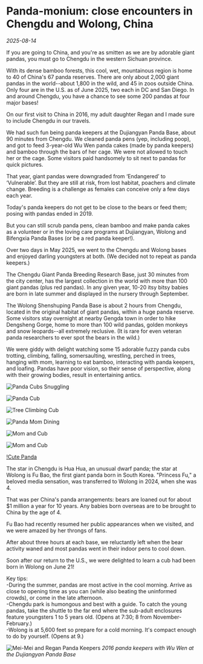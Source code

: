 # Panda-monium: close encounters in Chengdu and Wolong, China
*2025-08-14*

If you are going to China, and you're as smitten as we are by adorable giant pandas, you must go to Chengdu in the western Sichuan province.

With its dense bamboo forests, this cool, wet, mountainous region is home to 40 of China's 67 panda reserves. There are only about 2,000 giant pandas in the world--about 1,800 in the wild, and 45 in zoos outside China. Only four are in the U.S. as of June 2025, two each in DC and San Diego. In and around Chengdu, you have a chance to see some 200 pandas at four major bases!

On our first visit to China in 2016, my adult daughter Regan and I made sure to include Chengdu in our travels.  
  
We had such fun being panda keepers at the Dujiangyan Panda Base, about 90 minutes from Chengdu. We cleaned panda pens (yep, including poop), and got to feed 3-year-old Wu Wen panda cakes (made by panda keepers) and bamboo through the bars of her cage. We were not allowed to touch her or the cage. Some visitors paid handsomely to sit next to pandas for quick pictures.

That year, giant pandas were downgraded from ‘Endangered’ to ‘Vulnerable’. But they are still at risk, from lost habitat, poachers and climate change. Breeding is a challenge as females can conceive only a few days each year.

Today's panda keepers do not get to be close to the bears or feed them; posing with pandas ended in 2019. 
  
But you can still scrub panda pens, clean bamboo and make panda cakes as a volunteer or in the loving care programs at Dujiangyan, Wolong and Bifengxia Panda Bases (or be a red panda keeper!).  
  
Over two days in May 2025, we went to the Chengdu and Wolong bases and enjoyed darling youngsters at both. (We decided not to repeat as panda keepers.)

The Chengdu Giant Panda Breeding Research Base, just 30 minutes from the city center, has the largest collection in the world with more than 100 giant pandas (plus red pandas). In any given year, 10-20 itsy bitsy babies are born in late summer and displayed in the nursery through September.  
  
The Wolong Shenshuping Panda Base is about 2 hours from Chengdu, located in the original habitat of giant pandas, within a huge panda reserve. Some visitors stay overnight at nearby Gengda town in order to hike Dengsheng Gorge, home to more than 100 wild pandas, golden monkeys and snow leopards--all extremely reclusive. (It is rare for even veteran panda researchers to ever spot the bears in the wild.)  
  
We were giddy with delight watching some 15 adorable fuzzy panda cubs trotting, climbing, falling, somersaulting, wrestling, perched in trees, hanging with mom, learning to eat bamboo, interacting with panda keepers, and loafing. Pandas have poor vision, so their sense of perspective, along with their growing bodies, result in entertaining antics.

![Panda Cubs Snuggling](./Images/Pandas/Pandas1.jpeg)

![Panda Cub](./Images/Pandas/Pandas2.jpeg)

![Tree Climbing Cub](./Images/Pandas/Pandas3.jpeg)

![Panda Mom Dining](./Images/Pandas/Pandas4.jpeg)

![Mom and Cub](./Images/Pandas/Pandas5.jpeg)

![Mom and Cub](./Images/Pandas/Pandas6.jpeg)

[!Cute Panda](./Images/Pandas/Pandas7.jpeg)

The star in Chengdu is Hua Hua, an unusual dwarf panda; the star at Wolong is Fu Bao, the first giant panda born in South Korea. "Princess Fu," a beloved media sensation, was transferred to Wolong in 2024, when she was 4. 
  
That was per China's panda arrangements: bears are loaned out for about $1 million a year for 10 years. Any babies born overseas are to be brought to China by the age of 4. 
  
Fu Bao had recently resumed her public appearances when we visited, and we were amazed by her throngs of fans.  
  
After about three hours at each base, we reluctantly left when the bear activity waned and most pandas went in their indoor pens to cool down.  
  
Soon after our return to the U.S., we were delighted to learn a cub had been born in Wolong on June 21!  
  
Key tips:  
-During the summer, pandas are most active in the cool morning. Arrive as close to opening time as you can (while also beating the uninformed crowds), or come in the late afternoon.  
-Chengdu park is humongous and best with a guide. To catch the young pandas, take the shuttle to the far end where the sub-adult enclosures feature youngsters 1 to 5 years old. (Opens at 7:30; 8 from November-February.)  
-Wolong is at 5,600 feet so prepare for a cold morning. It's compact enough to do by yourself. (Opens at 9.)

![Mei-Mei and Regan Panda Keepers](./Images/Pandas/Pandas8.jpeg)
*2016 panda keepers with Wu Wen at the Dujiangyan Panda Base*
